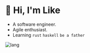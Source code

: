 # 👋 Hi, I'm Like

- A software engineer. 
- Agile enthusiast.
- Learning `rust` `haskell` `be a father`

<!-- ![info](https://github-readme-stats.vercel.app/api?username=ekilzen&hide_title=true&show_icons=true&theme=onedark) -->

<!-- [![wakatime](https://github-readme-stats.vercel.app/api/wakatime?username=ekil&layout=compact&theme=onedark&langs_count=6)](https://wakatime.com/@ekil) -->

![lang](https://github-readme-stats.vercel.app/api/top-langs/?username=ekilzen&layout=compact&theme=onedark&langs_count=6)
